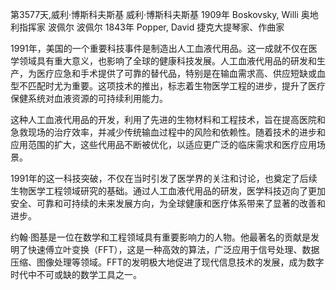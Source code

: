 第3577天,威利·博斯科夫斯基
威利·博斯科夫斯基 1909年
Boskovsky, Willi 奥地利指挥家
波佩尔
波佩尔 1843年
Popper, David 捷克大提琴家、作曲家
 

1991年，美国的一个重要科技事件是制造出人工血液代用品。这一成就不仅在医学领域具有重大意义，也影响了全球的健康科技发展。人工血液代用品的研发和生产，为医疗应急和手术提供了可靠的替代品，特别是在输血需求高、供应短缺或血型不匹配时尤为重要。这项技术的推出，标志着生物医学工程的进步，提升了医疗保健系统对血液资源的可持续利用能力。

这种人工血液代用品的开发，利用了先进的生物材料和工程技术，旨在提高医院和急救现场的治疗效率，并减少传统输血过程中的风险和依赖性。随着技术的进步和应用范围的扩大，这些代用品不断被优化，以适应更广泛的临床需求和医疗应用场景。

1991年的这一科技突破，不仅在当时引发了医学界的关注和讨论，也奠定了后续生物医学工程领域研究的基础。通过人工血液代用品的研发，医学科技迈向了更加安全、可靠和可持续的未来发展方向，为全球健康和医疗体系带来了显著的改善和进步。

约翰·图基是一位在数学和工程领域具有重要影响力的人物。他最著名的贡献是发明了快速傅立叶变换（FFT），这是一种高效的算法，广泛应用于信号处理、数据压缩、图像处理等领域。FFT的发明极大地促进了现代信息技术的发展，成为数字时代中不可或缺的数学工具之一。